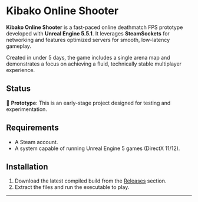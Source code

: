 # Kibako Online Shooter

**Kibako Online Shooter** is a fast-paced online deathmatch FPS prototype developed with **Unreal Engine 5.5.1**. It leverages **SteamSockets** for networking and features optimized servers for smooth, low-latency gameplay.  

Created in under 5 days, the game includes a single arena map and demonstrates a focus on achieving a fluid, technically stable multiplayer experience.

## Status
🚧 **Prototype**: This is an early-stage project designed for testing and experimentation.

## Requirements
- A Steam account.
- A system capable of running Unreal Engine 5 games (DirectX 11/12).  

## Installation
1. Download the latest compiled build from the [Releases](./releases) section.
2. Extract the files and run the executable to play.

---
